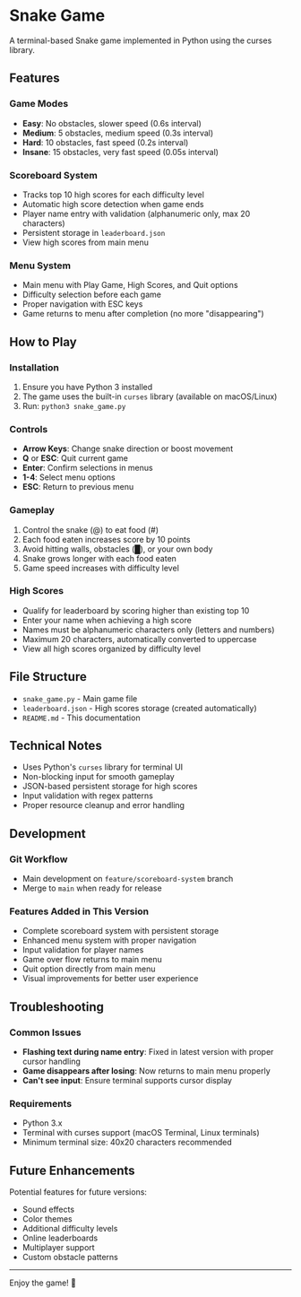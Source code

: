 # Snake Game

A terminal-based Snake game implemented in Python using the curses library.

## Features

### Game Modes
- **Easy**: No obstacles, slower speed (0.6s interval)
- **Medium**: 5 obstacles, medium speed (0.3s interval)  
- **Hard**: 10 obstacles, fast speed (0.2s interval)
- **Insane**: 15 obstacles, very fast speed (0.05s interval)

### Scoreboard System
- Tracks top 10 high scores for each difficulty level
- Automatic high score detection when game ends
- Player name entry with validation (alphanumeric only, max 20 characters)
- Persistent storage in `leaderboard.json`
- View high scores from main menu

### Menu System
- Main menu with Play Game, High Scores, and Quit options
- Difficulty selection before each game
- Proper navigation with ESC keys
- Game returns to menu after completion (no more "disappearing")

## How to Play

### Installation
1. Ensure you have Python 3 installed
2. The game uses the built-in `curses` library (available on macOS/Linux)
3. Run: `python3 snake_game.py`

### Controls
- **Arrow Keys**: Change snake direction or boost movement
- **Q** or **ESC**: Quit current game
- **Enter**: Confirm selections in menus
- **1-4**: Select menu options
- **ESC**: Return to previous menu

### Gameplay
1. Control the snake (@) to eat food (#)
2. Each food eaten increases score by 10 points
3. Avoid hitting walls, obstacles (█), or your own body
4. Snake grows longer with each food eaten
5. Game speed increases with difficulty level

### High Scores
- Qualify for leaderboard by scoring higher than existing top 10
- Enter your name when achieving a high score
- Names must be alphanumeric characters only (letters and numbers)
- Maximum 20 characters, automatically converted to uppercase
- View all high scores organized by difficulty level

## File Structure

- `snake_game.py` - Main game file
- `leaderboard.json` - High scores storage (created automatically)
- `README.md` - This documentation

## Technical Notes

- Uses Python's `curses` library for terminal UI
- Non-blocking input for smooth gameplay
- JSON-based persistent storage for high scores
- Input validation with regex patterns
- Proper resource cleanup and error handling

## Development

### Git Workflow
- Main development on `feature/scoreboard-system` branch
- Merge to `main` when ready for release

### Features Added in This Version
- Complete scoreboard system with persistent storage
- Enhanced menu system with proper navigation
- Input validation for player names
- Game over flow returns to main menu
- Quit option directly from main menu
- Visual improvements for better user experience

## Troubleshooting

### Common Issues
- **Flashing text during name entry**: Fixed in latest version with proper cursor handling
- **Game disappears after losing**: Now returns to main menu properly
- **Can't see input**: Ensure terminal supports cursor display

### Requirements
- Python 3.x
- Terminal with curses support (macOS Terminal, Linux terminals)
- Minimum terminal size: 40x20 characters recommended

## Future Enhancements

Potential features for future versions:
- Sound effects
- Color themes
- Additional difficulty levels
- Online leaderboards
- Multiplayer support
- Custom obstacle patterns

---

Enjoy the game! 🐍
